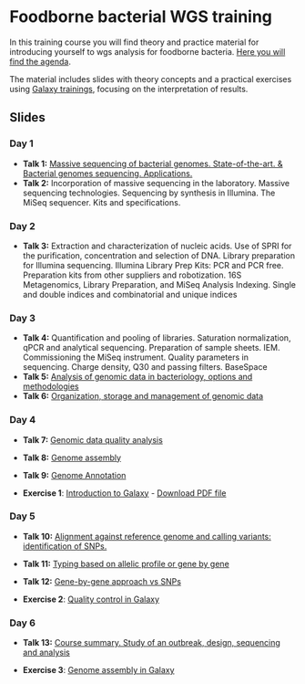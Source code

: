 # Foodborne bacterial WGS training

In this training course you will find theory and practice material for introducing yourself to wgs analysis for foodborne bacteria. [Here you will find the agenda](slides/Programa_CNA_wgs_20221011_v2.docx.pdf).

The material includes slides with theory concepts and a practical exercises using [Galaxy trainings](), focusing on the interpretation of results.

## Slides
### Day 1
- **Talk 1:** [Massive sequencing of bacterial genomes. State-of-the-art. & Bacterial genomes sequencing. Applications.](slides/20221103_curso_CNA_SeqGenBac_session1_EstadoActual-Aplicaciones_ICuesta.pdf)
- **Talk 2:** Incorporation of massive sequencing in the laboratory. Massive sequencing technologies. Sequencing by synthesis in Illumina. The MiSeq sequencer. Kits and specifications.

### Day 2
- **Talk 3:** Extraction and characterization of nucleic acids. Use of SPRI for the purification, concentration and selection of DNA. Library preparation for Illumina sequencing. Illumina Library Prep Kits: PCR and PCR free. Preparation kits from other suppliers and robotization. 16S Metagenomics, Library Preparation, and MiSeq Analysis Indexing. Single and double indices and combinatorial and unique indices

### Day 3
- **Talk 4:** Quantification and pooling of libraries. Saturation normalization, qPCR and analytical sequencing. Preparation of sample sheets. IEM. Commissioning the MiSeq instrument. Quality parameters in sequencing. Charge density, Q30 and passing filters. BaseSpace
- **Talk 5:** [Analysis of genomic data in bacteriology, options and methodologies](slides/20221107_curso_CNA_SeqGenBac_session2_Analisis-Metodologias_ICuesta.pdf)
- **Talk 6:** [Organization, storage and management of genomic data](slides/curso_cna_bact_organizacion_computo_genomica.pdf)

### Day 4
- **Talk 7:** [Genomic data quality analysis](slides/)
- **Talk 8:** [Genome assembly](slides/)
- **Talk 9:** [Genome Annotation](slides/)

- **Exercise 1**: [Introduction to Galaxy](./exercises/introduction_galaxy.md) - [Download PDF file](./exercises/introduction_galaxy.pdf)

### Day 5
- **Talk 10:** [Alignment against reference genome and calling variants: identification of SNPs.](slides/)
- **Talk 11:** [Typing based on allelic profile or gene by gene](slides/)
- **Talk 12:** [Gene-by-gene approach vs SNPs](slides/)

- **Exercise 2**: [Quality control in Galaxy](https://usegalaxy.eu/training-material/topics/sequence-analysis/tutorials/quality-control/tutorial.html)

### Day 6
- **Talk 13:** [Course summary. Study of an outbreak, design, sequencing and analysis](slides/)

- **Exercise 3**: [Genome assembly in Galaxy](https://usegalaxy.eu/training-material/topics/assembly/tutorials/unicycler-assembly/tutorial.html)

